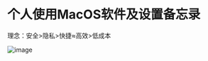  # 个人使用MacOS软件及设置备忘录  

理念：安全>隐私>快捷≈高效>低成本  


 ![image](https://github.com/anonymouswww/-MacOS-/raw/master/MyApp.jpg)
